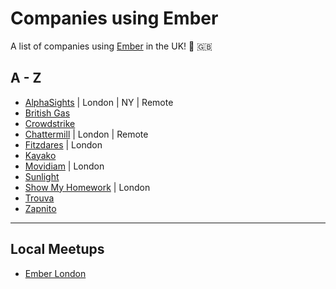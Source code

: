 # Companies using Ember

A list of companies using [Ember](https://emberjs.com/) in the UK! 🐹 🇬🇧

## A - Z

- [AlphaSights](https://engineering.alphasights.com) | London | NY | Remote
- [British Gas](http://www.britishgas.co.uk/)
- [Crowdstrike](http://www.crowdstrike.com/)
- [Chattermill](https://chattermill.io) | London | Remote
- [Fitzdares](https://fitzdares.com/) | London
- [Kayako](https://www.kayako.com/)
- [Movidiam](https://www.movidiam.com/) | London
- [Sunlight](https://www.sunlight.is/)
- [Show My Homework](https://www.showmyhomework.co.uk/) | London
- [Trouva](https://www.trouva.com/)
- [Zapnito](https://zapnito.com)

---

## Local Meetups

- [Ember London](http://emberlondon.com/)
